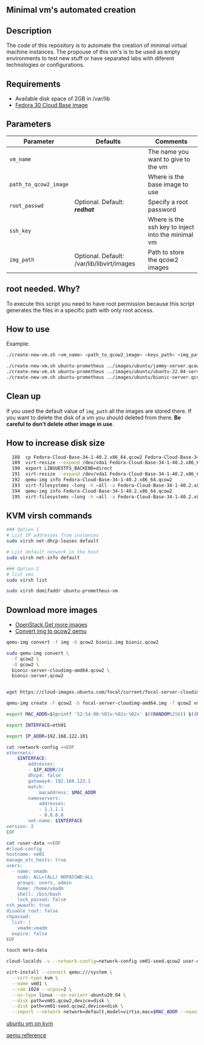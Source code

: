 ## Minimal vm's automated creation

Description
-------
The code of this repository is to automate the creation of minimal virtual machine instances.
The propouse of this vm's is to be used as empty environments to test new stuff
or have separated labs with diferent technologies or configurations.

Requirements
-------
- Available disk space of 2GB in /var/lib
- [Fedora 30 Cloud Base image](https://alt.fedoraproject.org/cloud/)

Parameters
-------
|          Parameter        | Defaults |                   Comments                         |
|---------------------------|----------|----------------------------------------------------|
| ```vm_name```             |          | The name you want to give to the vm                |
| ```path_to_qcow2_image``` |          | Where is the base image to use                     |
| ```root_passwd```         | Optional. Default: ***redhat*** |  Specify a root password    |
| ```ssh_key```             |          | Where is the ssh key to inject into the minimal vm |
| ```img_path```            | Optional. Default: /var/lib/libvirt/images | Path to store the qcow2 images |


**root needed. Why?**
-------
To execute this script you need to have root permission because this script
generates the files in a specific path with only root access.

How to use
-------
Example:
```bash
./create-new-vm.sh <vm_name> <path_to_qcow2_image> <keys_path> <img_path> <root_passwd>

./create-new-vm.sh ubuntu-prometheus ../images/ubuntu/jammy-server.qcow2 keys/vm-key
./create-new-vm.sh ubuntu-prometheus ../images/ubuntu/ubuntu-22.04-serveramd64.qcow2 keys/vm-key
./create-new-vm.sh ubuntu-prometheus ../images/ubuntu/bionic-server.qcow2 keys/vm-key
```

Clean up
------
If you used the default value of ```img_path``` all the images are stored there. If you want to delete the disk of a vm you should deleted from there. **Be careful to don't delete other image in use**.



How to increase disk size
-----

```bash
  188  cp Fedora-Cloud-Base-34-1-40.2.x86_64.qcow2 Fedora-Cloud-Base-34-1-40.2.x86_64_original.qcow2
  189  virt-resize --expand /dev/vda1 Fedora-Cloud-Base-34-1-40.2.x86_64_original.qcow2 Fedora-Cloud-Base-34-1-40.2.x86_64.qcow2
  190  export LIBGUESTFS_BACKEND=direct
  191  virt-resize --expand /dev/vda1 Fedora-Cloud-Base-34-1-40.2.x86_64_original.qcow2 Fedora-Cloud-Base-34-1-40.2.x86_64.qcow2
  192  qemu-img info Fedora-Cloud-Base-34-1-40.2.x86_64.qcow2 
  193  virt-filesystems –long -h –all -a Fedora-Cloud-Base-34-1-40.2.x86_64_original.qcow2
  194  qemu-img info Fedora-Cloud-Base-34-1-40.2.x86_64.qcow2 
  195  virt-filesystems –long -h –all -a Fedora-Cloud-Base-34-1-40.2.x86_64.qcow2
```


KVM virsh commands
------

```bash
### Option 1
# List IP addresses from instances
sudo virsh net-dhcp-leases default

# List default network in the host
sudo virsh net-info default

### Option 2
# list vms
sudo virsh list

sudo virsh domifaddr ubuntu-prometheus-vm
```


Download more images
------

- [OpenStack Get more images](https://docs.openstack.org/image-guide/obtain-images.html)
- [Convert img to qcow2 qemu](https://docs.openstack.org/image-guide/convert-images.html)

```bash
qemu-img convert -f img -O qcow2 bionic.img bionic.qcow2

sudo qemu-img convert \
  -f qcow2 \
  -O qcow2 \
  bionic-server-cloudimg-amd64.qcow2 \
  bionic-server.qcow2


wget https://cloud-images.ubuntu.com/focal/current/focal-server-cloudimg-amd64.img

qemu-img create -F qcow2 -b focal-server-cloudimg-amd64.img -f qcow2 vm01.qcow2 10G

export MAC_ADDR=$(printf '52:54:00:%02x:%02x:%02x' $((RANDOM%256)) $((RANDOM%256)) $((RANDOM%256)))

export INTERFACE=eth01

export IP_ADDR=192.168.122.101

cat >network-config <<EOF
ethernets:
    $INTERFACE:
        addresses: 
        - $IP_ADDR/24
        dhcp4: false
        gateway4: 192.168.122.1
        match:
            macaddress: $MAC_ADDR
        nameservers:
            addresses: 
            - 1.1.1.1
            - 8.8.8.8
        set-name: $INTERFACE
version: 2
EOF

cat >user-data <<EOF
#cloud-config
hostname: vm01
manage_etc_hosts: true
users:
  - name: vmadm
    sudo: ALL=(ALL) NOPASSWD:ALL
    groups: users, admin
    home: /home/vmadm
    shell: /bin/bash
    lock_passwd: false
ssh_pwauth: true
disable_root: false
chpasswd:
  list: |
    vmadm:vmadm
  expire: false
EOF

touch meta-data

cloud-localds -v --network-config=network-config vm01-seed.qcow2 user-data meta-data

virt-install --connect qemu:///system \
  --virt-type kvm \
  --name vm01 \
  --ram 1024 --vcpus=2 \
  --os-type linux --os-variant ubuntu20.04 \
  --disk path=vm01.qcow2,device=disk \
  --disk path=vm01-seed.qcow2,device=disk \
  --import --network network=default,model=virtio,mac=$MAC_ADDR --noautoconsole
```

[ubuntu vm on kvm](https://yping88.medium.com/use-ubuntu-server-20-04-cloud-image-to-create-a-kvm-virtual-machine-with-fixed-network-properties-62ecae025f6c)

[qemu reference](https://blog.programster.org/create-ubuntu-22-kvm-guest-from-cloud-image)